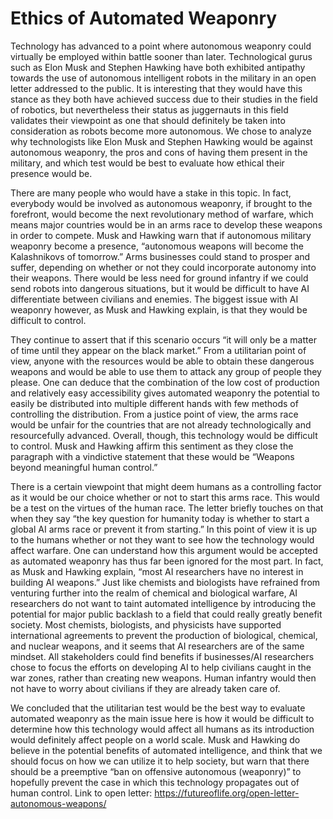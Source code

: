 # Ethics of Automated Weaponry
Technology has advanced to a point where autonomous weaponry could virtually be employed within battle sooner than later. Technological gurus such as Elon Musk and Stephen Hawking have both exhibited antipathy towards the use of autonomous intelligent robots in the military in an open letter addressed to the public. It is interesting that they would have this stance as they both have achieved success due to their studies in the field of robotics, but nevertheless their status as juggernauts in this field validates their viewpoint as one that should definitely be taken into consideration as robots become more autonomous. We chose to analyze why technologists like Elon Musk and Stephen Hawking would be against autonomous weaponry, the pros and cons of having them present in the military, and which test would be best to evaluate how ethical their presence would be. 

There are many people who would have a stake in this topic. In fact, everybody would be involved as autonomous weaponry, if brought to the forefront, would become the next revolutionary method of warfare, which means major countries would be in an arms race to develop these weapons in order to compete. Musk and Hawking warn that if autonomous military weaponry become a presence, “autonomous weapons will become the Kalashnikovs of tomorrow.” Arms businesses could stand to prosper and suffer, depending on whether or not they could incorporate autonomy into their weapons. There would be less need for ground infantry if we could send robots into dangerous situations, but it would be difficult to have AI differentiate between civilians and enemies. The biggest issue with AI weaponry however, as Musk and Hawking explain, is that they would be difficult to control.

They continue to assert that if this scenario occurs “it will only be a matter of time until they appear on the black market.” From a utilitarian point of view, anyone with the resources would be able to obtain these dangerous weapons and would be able to use them to attack any group of people they please. One can deduce that the combination of the low cost of production and relatively easy accessibility gives automated weaponry the potential to easily be distributed into multiple different hands with few methods of controlling the distribution. From a justice point of view, the arms race would be unfair for the countries that are not already technologically and resourcefully advanced. Overall, though, this technology would be difficult to control. Musk and Hawking affirm this sentiment as they close the paragraph with a vindictive statement that these would be “Weapons beyond meaningful human control.” 

There is a certain viewpoint that might deem humans as a controlling factor as it would be our choice whether or not to start this arms race. This would be a test on the virtues of the human race. The letter briefly touches on that when they say “the key question for humanity today is whether to start a global AI arms race or prevent it from starting.” In this point of view it is up to the humans whether or not they want to see how the technology would affect warfare. One can understand how this argument would be accepted as automated weaponry has thus far been ignored for the most part. In fact, as Musk and Hawking explain, “most AI researchers have no interest in building AI weapons.” Just like chemists and biologists have refrained from venturing further into the realm of chemical and biological warfare, AI researchers do not want to taint automated intelligence by introducing the potential for major public backlash to a field that could really greatly benefit society. Most chemists, biologists, and physicists have supported international agreements to prevent the production of biological, chemical, and nuclear weapons, and it seems that AI researchers are of the same mindset. All stakeholders could find benefits if businesses/AI researchers chose to focus the efforts on developing AI to help civilians caught in the war zones, rather than creating new weapons. Human infantry would then not have to worry about civilians if they are already taken care of.

We concluded that the utilitarian test would be the best way to evaluate automated weaponry as the main issue here is how it would be difficult to determine how this technology would affect all humans as its introduction would definitely affect people on a world scale. Musk and Hawking do believe in the potential benefits of automated intelligence, and think that we should focus on how we can utilize it to help society, but warn that there should be a preemptive “ban on offensive autonomous (weaponry)” to hopefully prevent the case in which this technology propagates out of human control.
Link to open letter: https://futureoflife.org/open-letter-autonomous-weapons/


